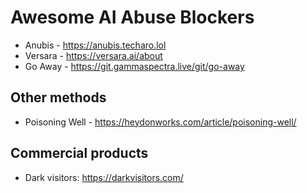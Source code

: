 # Awesome AI Abuse Blockers

- Anubis - https://anubis.techaro.lol
- Versara - https://versara.ai/about
- Go Away - https://git.gammaspectra.live/git/go-away

## Other methods

- Poisoning Well - https://heydonworks.com/article/poisoning-well/

## Commercial products

- Dark visitors: https://darkvisitors.com/
